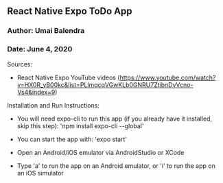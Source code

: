## React Native Expo ToDo App
### Author: Umai Balendra
### Date: June 4, 2020


Sources: 
- React Native Expo YouTube videos 
(https://www.youtube.com/watch?v=HX0R_yB00kc&list=PLlmqcqVGwKLb0GNRU7ZtibnDyVcno-Vs4&index=9)

Installation and Run Instructions:
- You will need expo-cli to run this app (if you already have it installed, skip this step):
'npm install expo-cli --global'

- You can start the app with:
'expo start'

- Open an Android/iOS emulator via AndroidStudio or XCode

- Type 'a' to run the app on an Android emulator, or 'i' to run the
app on an iOS simulator
